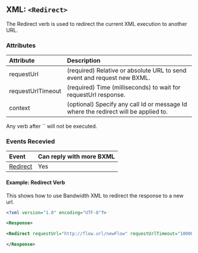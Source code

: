 
## XML: `<Redirect>`
The Redirect verb is used to redirect the current XML execution to another URL.

### Attributes
| Attribute         | Description                                                                         |
|:------------------|:------------------------------------------------------------------------------------|
| requestUrl        | (required) Relative or absolute URL to send event and request new BXML.             |
| requestUrlTimeout | (required) Time (milliseconds) to wait for requestUrl response.                     |
| context           | (optional) Specify any call Id or message Id where the redirect will be applied to. |

<aside class="alert general small">
<p>
Any verb after `<Redirect>` will not be executed.
<p>
</aside>

### Events Recevied

| Event                                                                     | Can reply with more BXML |
|:--------------------------------------------------------------------------|:-------------------------|
| [Redirect](http://dev.bandwidth.com/ap-docs/bxml/callBacks/redirect.html) | Yes                      |


#### Example: Redirect Verb
This shows how to use Bandwidth XML to redirect the response to a new url.


```XML
<?xml version="1.0" encoding="UTF-8"?>

<Response>

<Redirect requestUrl="http://flow.url/newFlow" requestUrlTimeout="10000"></Redirect>

</Response>
```


